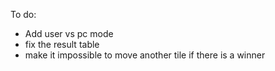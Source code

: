 To do:
* Add user vs pc mode
* fix the result table
* make it impossible to move another tile if there is a winner
